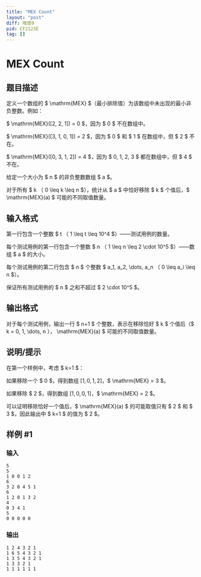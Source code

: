 ```yaml
---
title: "MEX Count"
layout: "post"
diff: 难度0
pid: CF2123E
tag: []
---
```


# MEX Count

## 题目描述

定义一个数组的 $ \mathrm{MEX} $（最小排除值）为该数组中未出现的最小非负整数。例如：

$ \mathrm{MEX}([2, 2, 1]) = 0 $，因为 $ 0 $ 不在数组中。

$ \mathrm{MEX}([3, 1, 0, 1]) = 2 $，因为 $ 0 $ 和 $ 1 $ 在数组中，但 $ 2 $ 不在。

$ \mathrm{MEX}([0, 3, 1, 2]) = 4 $，因为 $ 0, 1, 2, 3 $ 都在数组中，但 $ 4 $ 不在。

给定一个大小为 $ n $ 的非负整数数组 $ a $。

对于所有 $ k $（$ 0 \leq k \leq n $），统计从 $ a $ 中恰好移除 $ k $ 个值后，$ \mathrm{MEX}(a) $ 可能的不同取值数量。

## 输入格式

第一行包含一个整数 $ t $（$ 1 \leq t \leq 10^4 $）——测试用例的数量。

每个测试用例的第一行包含一个整数 $ n $（$ 1 \leq n \leq 2 \cdot 10^5 $）——数组 $ a $ 的大小。

每个测试用例的第二行包含 $ n $ 个整数 $ a_1, a_2, \dots, a_n $（$ 0 \leq a_i \leq n $）。

保证所有测试用例的 $ n $ 之和不超过 $ 2 \cdot 10^5 $。

## 输出格式

对于每个测试用例，输出一行 $ n+1 $ 个整数，表示在移除恰好 $ k $ 个值后（$ k = 0, 1, \dots, n $），$ \mathrm{MEX}(a) $ 可能的不同取值数量。

## 说明/提示

在第一个样例中，考虑 $ k=1 $：

如果移除一个 $ 0 $，得到数组 $[1, 0, 1, 2]$，$ \mathrm{MEX} = 3 $。

如果移除 $ 2 $，得到数组 $[1, 0, 0, 1]$，$ \mathrm{MEX} = 2 $。

可以证明移除恰好一个值后，$ \mathrm{MEX}(a) $ 的可能取值只有 $ 2 $ 和 $ 3 $，因此输出中 $ k=1 $ 的值为 $ 2 $。

## 样例 #1

### 输入

```
5
5
1 0 0 1 2
6
3 2 0 4 5 1
6
1 2 0 1 3 2
4
0 3 4 1
5
0 0 0 0 0
```

### 输出

```
1 2 4 3 2 1
1 6 5 4 3 2 1
1 3 5 4 3 2 1
1 3 3 2 1
1 1 1 1 1 1
```

